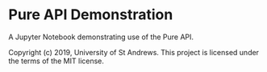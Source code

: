 # Pure API Demonstration

A Jupyter Notebook demonstrating use of the Pure API.

Copyright (c) 2019, University of St Andrews. This project is licensed under the terms of the MIT license.
